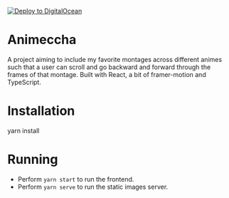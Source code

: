 [![Deploy to DigitalOcean](https://mp-assets1.sfo2.digitaloceanspaces.com/deploy-to-do/do-btn-blue.svg)](https://cloud.digitalocean.com/apps/new?repo=https://github.com/lapstjup/animeccha/tree/main)

# Animeccha

A project aiming to include my favorite montages across different animes such that a user can scroll and go backward and forward through the frames of that montage. Built with React, a bit of framer-motion and TypeScript.

# Installation

yarn install

# Running

- Perform `yarn start` to run the frontend.
- Perform `yarn serve` to run the static images server.
